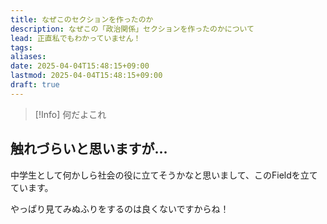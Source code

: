 ```yaml
---
title: なぜこのセクションを作ったのか
description: なぜこの「政治関係」セクションを作ったのかについて
lead: 正直私でもわかっていません！
tags: 
aliases: 
date: 2025-04-04T15:48:15+09:00
lastmod: 2025-04-04T15:48:15+09:00
draft: true
---
```

>[!Info]
>何だよこれ

## 触れづらいと思いますが...
中学生として何かしら社会の役に立てそうかなと思いまして、このFieldを立てています。

やっぱり見てみぬふりをするのは良くないですからね！